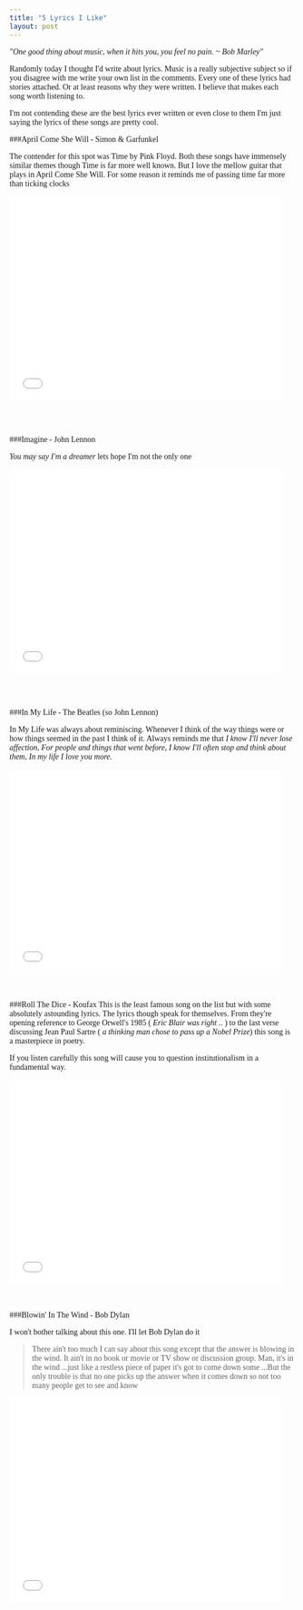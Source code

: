 ```yaml
---
title: "5 Lyrics I Like"
layout: post
---
```

<style>
p{
	font-family: "Bodoni MT", Didot, "Didot LT STD", "Hoefler Text", Garamond, "Times New Roman", serif;
}
</style>
_"One good thing about music, when it hits you, you feel no pain. ~ Bob Marley"_

Randomly today I thought I'd write about lyrics. Music is a really subjective subject so if you disagree with me write your own list in the comments. Every one of these lyrics had stories attached. Or at least reasons why they were written. I believe that makes each song worth listening to.

I'm not contending these are the best lyrics ever written or even close to them I'm just saying the lyrics of these songs are pretty cool.


###April Come She Will - Simon & Garfunkel 

The contender for this spot was Time by Pink Floyd. Both these songs have immensely similar themes though Time is far more well known. But I love the mellow guitar that plays in April Come She Will. For some reason it reminds me of passing time far more than ticking clocks

<iframe width="480" height="360" src="//www.youtube.com/embed/PYD-DIggB2k" frameborder="0" allowfullscreen></iframe>

<br><br>

###Imagine - John Lennon

_You may say I'm a dreamer_ lets hope I'm not the only one 

<iframe width="480" height="360" src="//www.youtube.com/embed/XLgYAHHkPFs" frameborder="0" allowfullscreen></iframe>

<br><br>

###In My Life - The Beatles (so John Lennon)

In My Life was always about reminiscing. Whenever I think of the way things were or how things seemed in the past I think of it. Always reminds me that _I know I'll never lose affection, For people and things that went before, I know I'll often stop and think about them, In my life I love you more._


<iframe src="//player.vimeo.com/video/71308216" width="480" height="360" frameborder="0" webkitallowfullscreen mozallowfullscreen allowfullscreen></iframe> 

<br><br>
###Roll The Dice - Koufax
This is the least famous song on the list but with some absolutely astounding lyrics. The lyrics though speak for themselves. 
From they're opening reference to George Orwell's 1985 ( _Eric Blair was right .._ ) to the last verse discussing Jean Paul Sartre ( _a thinking man chose to pass up a Nobel Prize_) this song is a masterpiece in poetry.

If you listen carefully this song will cause you to question institutionalism in a fundamental way.

<iframe width="480" height="360" src="//www.youtube.com/embed/Qb7MRSLThYc" frameborder="0" allowfullscreen></iframe>

<br><br>
###Blowin' In The Wind - Bob Dylan

I won't bother talking about this one. I'll let Bob Dylan do it

>There ain't too much I can say about this song except that the answer is blowing in the wind. It ain't in no book or movie or TV show or discussion group. Man, it's in the wind ...just like a restless piece of paper it's got to come down some  ...But the only trouble is that no one picks up the answer when it comes down so not too many people get to see and know
	
<iframe src="//player.vimeo.com/video/63141371" width="480" height="360" frameborder="0" webkitallowfullscreen mozallowfullscreen allowfullscreen></iframe> 

<br><br>